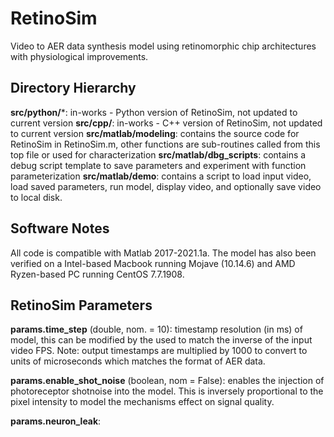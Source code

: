 # RetinoSim
Video to AER data synthesis model using retinomorphic chip architectures with physiological improvements.

## Directory Hierarchy

**src/python/***: in-works - Python version of RetinoSim, not updated to current version
**src/cpp/**: in-works - C++ version of RetinoSim, not updated to current version
**src/matlab/modeling**: contains the source code for RetinoSim in RetinoSim.m, other functions are sub-routines called from this top file or used for characterization
**src/matlab/dbg_scripts**: contains a debug script template to save parameters and experiment with function parameterization
**src/matlab/demo**: contains a script to load input video, load saved parameters, run model, display video, and optionally save video to local disk.

## Software Notes

All code is compatible with Matlab 2017-2021.1a. The model has also been verified on a Intel-based Macbook running Mojave (10.14.6) and AMD Ryzen-based PC running CentOS 7.7.1908.

## RetinoSim Parameters

**params.time_step** (double, nom. = 10): timestamp resolution (in ms) of model, this can be modified by the used to match the inverse of the input video FPS. Note: output timestamps are multiplied by 1000 to convert to units of microseconds which matches the format of AER data.

**params.enable_shot_noise** (boolean, nom = False): enables the injection of photoreceptor shotnoise into the model. This is inversely proportional to the pixel intensity to model the mechanisms effect on signal quality.

**params.neuron_leak**: 



